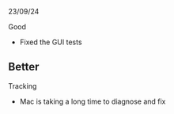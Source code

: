 23/09/24

Good
- Fixed the GUI tests

Better
- 

Tracking
- Mac is taking a long time to diagnose and fix
